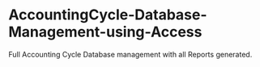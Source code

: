 # AccountingCycle-Database-Management-using-Access
Full Accounting Cycle Database management with all Reports generated.
